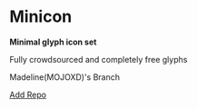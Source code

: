 # Minicon
**Minimal glyph icon set**

Fully crowdsourced and completely free glyphs

Madeline(MOJOXD)'s Branch

<a href="cydia://url/https://cydia.saurik.com/api/share#?source=https://mojorepo.fun/miniconglyphs/">Add Repo</a></li>
